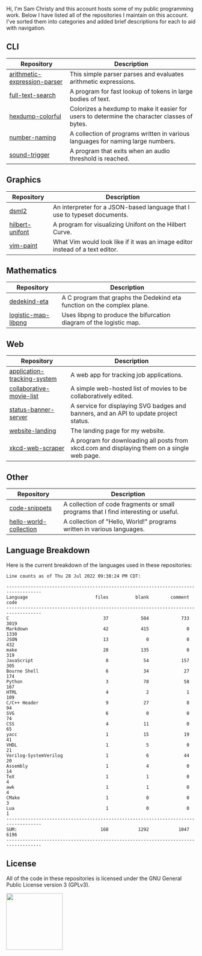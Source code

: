 Hi, I'm Sam Christy and this account hosts some of my public programming work.
Below I have listed all of the repositories I maintain on this account. I've
sorted them into categories and added brief descriptions for each to aid with
navigation.

## CLI
|Repository                                                                                    |Description                                                                                 |
|----------------------------------------------------------------------------------------------|--------------------------------------------------------------------------------------------|
|[arithmetic-expression-parser](https://github.com/samchristywork/arithmetic-expression-parser)|This simple parser parses and evaluates arithmetic expressions.                             |
|[full-text-search](https://github.com/samchristywork/full-text-search)                        |A program for fast lookup of tokens in large bodies of text.                                |
|[hexdump-colorful](https://github.com/samchristywork/hexdump-colorful)                        |Colorizes a hexdump to make it easier for users to determine the character classes of bytes.|
|[number-naming](https://github.com/samchristywork/number-naming)                              |A collection of programs written in various languages for naming large numbers.             |
|[sound-trigger](https://github.com/samchristywork/sound-trigger)                              |A program that exits when an audio threshold is reached.                                    |

## Graphics
|Repository                                                                                    |Description                                                                                 |
|----------------------------------------------------------------------------------------------|--------------------------------------------------------------------------------------------|
|[dsml2](https://github.com/samchristywork/dsml2)                                              |An interpreter for a JSON-based language that I use to typeset documents.                   |
|[hilbert-unifont](https://github.com/samchristywork/hilbert-unifont)                          |A program for visualizing Unifont on the Hilbert Curve.                                     |
|[vim-paint](https://github.com/samchristywork/vim-paint)                                      |What Vim would look like if it was an image editor instead of a text editor.                |

## Mathematics
|Repository                                                                                    |Description                                                                                 |
|----------------------------------------------------------------------------------------------|--------------------------------------------------------------------------------------------|
|[dedekind-eta](https://github.com/samchristywork/dedekind-eta)                                |A C program that graphs the Dedekind eta function on the complex plane.                     |
|[logistic-map-libpng](https://github.com/samchristywork/logistic-map-libpng)                  |Uses libpng to produce the bifurcation diagram of the logistic map.                         |

## Web
|Repository                                                                                    |Description                                                                                 |
|----------------------------------------------------------------------------------------------|--------------------------------------------------------------------------------------------|
|[application-tracking-system](https://github.com/samchristywork/application-tracking-system)  |A web app for tracking job applications.                                                    |
|[collaborative-movie-list](https://github.com/samchristywork/collaborative-movie-list)        |A simple web-hosted list of movies to be collaboratively edited.                            |
|[status-banner-server](https://github.com/samchristywork/status-banner-server)                |A service for displaying SVG badges and banners, and an API to update project status.       |
|[website-landing](https://github.com/samchristywork/website-landing)                          |The landing page for my website.                                                            |
|[xkcd-web-scraper](https://github.com/samchristywork/xkcd-web-scraper)                        |A program for downloading all posts from xkcd.com and displaying them on a single web page. |

## Other
|Repository                                                                                    |Description                                                                                 |
|----------------------------------------------------------------------------------------------|--------------------------------------------------------------------------------------------|
|[code-snippets](https://github.com/samchristywork/code-snippets)                              |A collection of code fragments or small programs that I find interesting or useful.         |
|[hello-world-collection](https://github.com/samchristywork/hello-world-collection)            |A collection of "Hello, World!" programs written in various languages.                      |

## Language Breakdown

<p>
Here is the current breakdown of the languages used in these repositories:
</p>

```
Line counts as of Thu 28 Jul 2022 09:38:24 PM CDT:

-----------------------------------------------------------------------------------
Language                         files          blank        comment           code
-----------------------------------------------------------------------------------
C                                   37            504            733           3019
Markdown                            42            415              0           1330
JSON                                13              0              0            432
make                                28            135              0            319
JavaScript                           8             54            157            305
Bourne Shell                         6             34             27            174
Python                               3             78             58            167
HTML                                 4              2              1            109
C/C++ Header                         9             27              8             94
SVG                                  6              0              0             74
CSS                                  4             11              0             65
yacc                                 1             15             19             41
VHDL                                 1              5              0             21
Verilog-SystemVerilog                1              6             44             20
Assembly                             1              4              0             14
TeX                                  1              1              0              4
awk                                  1              1              0              4
CMake                                1              0              0              3
Lua                                  1              0              0              1
-----------------------------------------------------------------------------------
SUM:                               168           1292           1047           6196
-----------------------------------------------------------------------------------
```

## License

All of the code in these repositories is licensed under the GNU General Public
License version 3 (GPLv3).

[<img src="https://s-christy.com/status-banner-service/GPLv3_Logo.svg" width="150" />](https://www.gnu.org/licenses/gpl-3.0.en.html)
